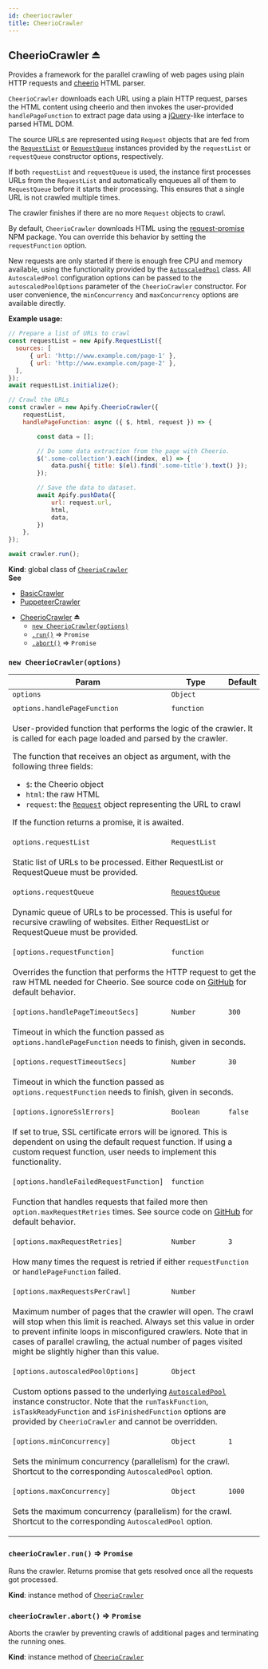 ```yaml
---
id: cheeriocrawler
title: CheerioCrawler
---
```

<a name="exp_module_CheerioCrawler--CheerioCrawler"></a>

## CheerioCrawler ⏏
Provides a framework for the parallel crawling of web pages using plain HTTP requests and
[cheerio](https://www.npmjs.com/package/cheerio) HTML parser.

`CheerioCrawler` downloads each URL using a plain HTTP request,
parses the HTML content using cheerio and then
invokes the user-provided `handlePageFunction` to extract page data
using a [jQuery](https://jquery.com/)-like interface to parsed HTML DOM.

The source URLs are represented using `Request` objects that
are fed from the [`RequestList`](RequestList) or [`RequestQueue`](#RequestQueue)
instances provided by the `requestList` or `requestQueue` constructor options, respectively.

If both `requestList` and `requestQueue` is used, the instance first
processes URLs from the `RequestList` and automatically enqueues all of them to `RequestQueue` before it starts
their processing. This ensures that a single URL is not crawled multiple times.

The crawler finishes if there are no more `Request` objects to crawl.

By default, `CheerioCrawler` downloads HTML using the [request-promise](https://www.npmjs.com/package/request-promise) NPM package.
You can override this behavior by setting the `requestFunction` option.

New requests are only started if there is enough free CPU and memory available,
using the functionality provided by the [`AutoscaledPool`](AutoscaledPool) class.
All `AutoscaledPool` configuration options can be passed to the `autoscaledPoolOptions` parameter
of the `CheerioCrawler` constructor.
For user convenience, the `minConcurrency` and `maxConcurrency` options are available directly.

**Example usage:**

```javascript
// Prepare a list of URLs to crawl
const requestList = new Apify.RequestList({
  sources: [
      { url: 'http://www.example.com/page-1' },
      { url: 'http://www.example.com/page-2' },
  ],
});
await requestList.initialize();

// Crawl the URLs
const crawler = new Apify.CheerioCrawler({
    requestList,
    handlePageFunction: async ({ $, html, request }) => {

        const data = [];

        // Do some data extraction from the page with Cheerio.
        $('.some-collection').each((index, el) => {
            data.push({ title: $(el).find('.some-title').text() });
        });

        // Save the data to dataset.
        await Apify.pushData({
            url: request.url,
            html,
            data,
        })
    },
});

await crawler.run();
```

**Kind**: global class of [<code>CheerioCrawler</code>](#module_CheerioCrawler)  
**See**

- [BasicCrawler](basiccrawler)
- [PuppeteerCrawler](puppeteercrawler)

* [CheerioCrawler](#exp_module_CheerioCrawler--CheerioCrawler) ⏏
    * [`new CheerioCrawler(options)`](#new_module_CheerioCrawler--CheerioCrawler_new)
    * [`.run()`](#module_CheerioCrawler--CheerioCrawler+run) ⇒ <code>Promise</code>
    * [`.abort()`](#module_CheerioCrawler--CheerioCrawler+abort) ⇒ <code>Promise</code>

<a name="new_module_CheerioCrawler--CheerioCrawler_new"></a>

### `new CheerioCrawler(options)`
<table>
<thead>
<tr>
<th>Param</th><th>Type</th><th>Default</th>
</tr>
</thead>
<tbody>
<tr>
<td><code>options</code></td><td><code>Object</code></td><td></td>
</tr>
<tr>
<td colspan="3"></td></tr><tr>
<td><code>options.handlePageFunction</code></td><td><code>function</code></td><td></td>
</tr>
<tr>
<td colspan="3"><p>User-provided function that performs the logic of the crawler. It is called for each page
  loaded and parsed by the crawler.</p>
<p>  The function that receives an object as argument, with the following three fields:</p>
  <ul>
    <li><code>$</code>: the Cheerio object</li>
    <li><code>html</code>: the raw HTML</li>
    <li><code>request</code>: the <a href="request"><code>Request</code></a> object representing the URL to crawl</li>
  </ul>

<p>  If the function returns a promise, it is awaited.</p>
</td></tr><tr>
<td><code>options.requestList</code></td><td><code>RequestList</code></td><td></td>
</tr>
<tr>
<td colspan="3"><p>Static list of URLs to be processed.
  Either RequestList or RequestQueue must be provided.</p>
</td></tr><tr>
<td><code>options.requestQueue</code></td><td><code><a href="#RequestQueue">RequestQueue</a></code></td><td></td>
</tr>
<tr>
<td colspan="3"><p>Dynamic queue of URLs to be processed. This is useful for recursive crawling of websites.
  Either RequestList or RequestQueue must be provided.</p>
</td></tr><tr>
<td><code>[options.requestFunction]</code></td><td><code>function</code></td><td></td>
</tr>
<tr>
<td colspan="3"><p>Overrides the function that performs the HTTP request to get the raw HTML needed for Cheerio.
  See source code on <a href="https://github.com/apifytech/apify-js/blob/master/src/cheerio_crawler.js#L264">GitHub</a> for default behavior.</p>
</td></tr><tr>
<td><code>[options.handlePageTimeoutSecs]</code></td><td><code>Number</code></td><td><code>300</code></td>
</tr>
<tr>
<td colspan="3"><p>Timeout in which the function passed as <code>options.handlePageFunction</code> needs to finish, given in seconds.</p>
</td></tr><tr>
<td><code>[options.requestTimeoutSecs]</code></td><td><code>Number</code></td><td><code>30</code></td>
</tr>
<tr>
<td colspan="3"><p>Timeout in which the function passed as <code>options.requestFunction</code> needs to finish, given in seconds.</p>
</td></tr><tr>
<td><code>[options.ignoreSslErrors]</code></td><td><code>Boolean</code></td><td><code>false</code></td>
</tr>
<tr>
<td colspan="3"><p>If set to true, SSL certificate errors will be ignored. This is dependent on using the default
  request function. If using a custom request function, user needs to implement this functionality.</p>
</td></tr><tr>
<td><code>[options.handleFailedRequestFunction]</code></td><td><code>function</code></td><td></td>
</tr>
<tr>
<td colspan="3"><p>Function that handles requests that failed more then <code>option.maxRequestRetries</code> times.
  See source code on <a href="https://github.com/apifytech/apify-js/blob/master/src/cheerio_crawler.js#L13">GitHub</a> for default behavior.</p>
</td></tr><tr>
<td><code>[options.maxRequestRetries]</code></td><td><code>Number</code></td><td><code>3</code></td>
</tr>
<tr>
<td colspan="3"><p>How many times the request is retried if either <code>requestFunction</code> or <code>handlePageFunction</code> failed.</p>
</td></tr><tr>
<td><code>[options.maxRequestsPerCrawl]</code></td><td><code>Number</code></td><td></td>
</tr>
<tr>
<td colspan="3"><p>Maximum number of pages that the crawler will open. The crawl will stop when this limit is reached.
  Always set this value in order to prevent infinite loops in misconfigured crawlers.
  Note that in cases of parallel crawling, the actual number of pages visited might be slightly higher than this value.</p>
</td></tr><tr>
<td><code>[options.autoscaledPoolOptions]</code></td><td><code>Object</code></td><td></td>
</tr>
<tr>
<td colspan="3"><p>Custom options passed to the underlying <a href="autoscaledpool"><code>AutoscaledPool</code></a> instance constructor.
  Note that the <code>runTaskFunction</code>, <code>isTaskReadyFunction</code> and <code>isFinishedFunction</code> options
  are provided by <code>CheerioCrawler</code> and cannot be overridden.</p>
</td></tr><tr>
<td><code>[options.minConcurrency]</code></td><td><code>Object</code></td><td><code>1</code></td>
</tr>
<tr>
<td colspan="3"><p>Sets the minimum concurrency (parallelism) for the crawl. Shortcut to the corresponding <code>AutoscaledPool</code> option.</p>
</td></tr><tr>
<td><code>[options.maxConcurrency]</code></td><td><code>Object</code></td><td><code>1000</code></td>
</tr>
<tr>
<td colspan="3"><p>Sets the maximum concurrency (parallelism) for the crawl. Shortcut to the corresponding <code>AutoscaledPool</code> option.</p>
</td></tr></tbody>
</table>
<a name="module_CheerioCrawler--CheerioCrawler+run"></a>

### `cheerioCrawler.run()` ⇒ <code>Promise</code>
Runs the crawler. Returns promise that gets resolved once all the requests got processed.

**Kind**: instance method of [<code>CheerioCrawler</code>](#exp_module_CheerioCrawler--CheerioCrawler)  
<a name="module_CheerioCrawler--CheerioCrawler+abort"></a>

### `cheerioCrawler.abort()` ⇒ <code>Promise</code>
Aborts the crawler by preventing crawls of additional pages and terminating the running ones.

**Kind**: instance method of [<code>CheerioCrawler</code>](#exp_module_CheerioCrawler--CheerioCrawler)  
